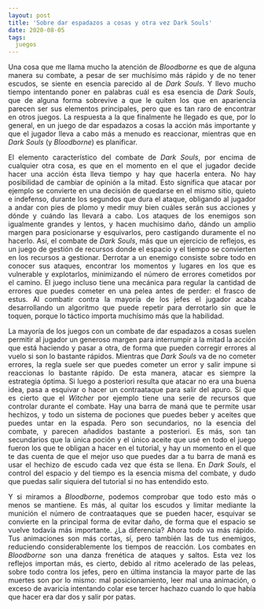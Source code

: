 ```yaml
---
layout: post
title: 'Sobre dar espadazos a cosas y otra vez Dark Souls'
date: 2020-08-05
tags:
  juegos
---
```

<p style='text-align: justify;'>Una cosa que me llama mucho la atención de <i>Bloodborne</i> es que de alguna manera su combate, a pesar de ser muchísimo más rápido y de no tener escudos, se siente en esencia parecido al de <i>Dark Souls</i>. Y llevo mucho tiempo intentando poner en palabras cuál es esa esencia de <i>Dark Souls</i>, que de alguna forma sobrevive a que le quiten los que en apariencia parecen ser sus elementos principales, pero que es tan raro de encontrar en otros juegos. La respuesta a la que finalmente he llegado es que, por lo general, en un juego de dar espadazos a cosas la acción más importante y que el jugador lleva a cabo más a menudo es reaccionar, mientras que en <i>Dark Souls</i> (y <i>Bloodborne</i>) es planificar.</p>

<p style='text-align: justify;'>El elemento característico del combate de <i>Dark Souls</i>, por encima de cualquier otra cosa, es que en el momento en el que el jugador decide hacer una acción ésta lleva tiempo y hay que hacerla entera. No hay posibilidad de cambiar de opinión a la mitad. Esto significa que atacar por ejemplo se convierte en una decisión de quedarse en el mismo sitio, quieto e indefenso, durante los segundos que dura el ataque, obligando al jugador a andar con pies de plomo y medir muy bien cuáles serán sus acciones y dónde y cuándo las llevará a cabo. Los ataques de los enemigos son igualmente grandes y lentos, y hacen muchísimo daño, dándo un amplio margen para posicionarse y esquivarlos, pero castigando duramente el no hacerlo. Así, el combate de <i>Dark Souls</i>, más que un ejercicio de reflejos, es un juego de gestión de recursos donde el espacio y el tiempo se convierten en los recursos a gestionar. Derrotar a un enemigo consiste sobre todo en conocer sus ataques, encontrar los momentos y lugares en los que es vulnerable y explotarlos, minimizando el número de errores cometidos por el camino. El juego incluso tiene una mecánica para regular la cantidad de errores que puedes cometer en una pelea antes de perder: el frasco de estus. Al combatir contra la mayoría de los jefes el jugador acaba desarrollando un algoritmo que puede repetir para derrotarlo sin que le toquen, porque lo táctico importa muchísimo más que la habilidad.</p>

<p style='text-align: justify;'>La mayoría de los juegos con un combate de dar espadazos a cosas suelen permitir al jugador un generoso margen para interrumpir a la mitad la acción que está haciendo y pasar a otra, de forma que pueden corregir errores al vuelo si son lo bastante rápidos. Mientras que <i>Dark Souls</i> va de no cometer errores, la regla suele ser que puedes cometer un error y salir impune si reaccionas lo bastante rápido. De esta manera, atacar es siempre la estrategia óptima. Si luego a posteriori resulta que atacar no era una buena idea, pasa a esquivar o hacer un contraataque para salir del apuro. Sí que es cierto que el <i>Witcher</i> por ejemplo tiene una serie de recursos que controlar durante el combate. Hay una barra de maná que te permite usar hechizos, y todo un sistema de pociones que puedes beber y aceites que puedes untar en la espada. Pero son secundarios, no la esencia del combate, y parecen añadidos bastante a posteriori. Es más, son tan secundarios que la única poción y el único aceite que usé en todo el juego fueron los que te obligan a hacer en el tutorial, y hay un momento en el que te das cuenta de que el mejor uso que puedes dar a tu barra de maná es usar el hechizo de escudo cada vez que ésta se llena. En <i>Dark Souls</i>, el control del espacio y del tiempo es la esencia misma del combate, y dudo que puedas salir siquiera del tutorial si no has entendido esto.</p>

<p style='text-align: justify;'>Y si miramos a <i>Bloodborne</i>, podemos comprobar que todo esto más o menos se mantiene. Es más, al quitar los escudos y limitar mediante la munición el número de contraataques que se pueden hacer, esquivar se convierte en la principal forma de evitar daño, de forma que el espacio se vuelve todavía más importante. ¿La diferencia? Ahora todo va más rápido. Tus animaciones son más cortas, sí, pero también las de tus enemigos, reduciendo considerablemente los tiempos de reacción. Los combates en <i>Bloodborne</i> son una danza frenética de ataques y saltos. Esta vez los reflejos importan más, es cierto, debido al ritmo acelerado de las peleas, sobre todo contra los jefes, pero en última instancia la mayor parte de las muertes son por lo mismo: mal posicionamiento, leer mal una animación, o exceso de avaricia intentando colar ese tercer hachazo cuando lo que había que hacer era dar dos y salir por patas.</p>
